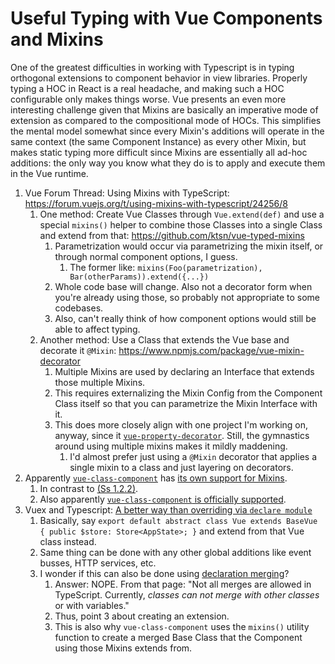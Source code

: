 Useful Typing with Vue Components and Mixins
============================================

One of the greatest difficulties in working with Typescript is in typing orthogonal extensions to component behavior in view libraries.  Properly typing a HOC in React is a real headache, and making such a HOC configurable only makes things worse.  Vue presents an even more interesting challenge given that Mixins are basically an imperative mode of extension as compared to the compositional mode of HOCs.  This simplifies the mental model somewhat since every Mixin's additions will operate in the same context (the same Component Instance) as every other Mixin, but makes static typing more difficult since Mixins are essentially all ad-hoc additions: the only way you know what they do is to apply and execute them in the Vue runtime.

1. Vue Forum Thread: Using Mixins with TypeScript: https://forum.vuejs.org/t/using-mixins-with-typescript/24256/8
    1. One method: Create Vue Classes through `Vue.extend(def)` and use a special `mixins()` helper to combine those Classes into a single Class and extend from that: https://github.com/ktsn/vue-typed-mixins
        1. Parametrization would occur via parametrizing the mixin itself, or through normal component options, I guess.
            1. The former like: `mixins(Foo(parametrization), Bar(otherParams)).extend({...})`
        2. Whole code base will change.  Also not a decorator form when you're already using those, so probably not appropriate to some codebases.
        3. Also, can't really think of how component options would still be able to affect typing.
    2. Another method: Use a Class that extends the Vue base and decorate it `@Mixin`: https://www.npmjs.com/package/vue-mixin-decorator
        1. Multiple Mixins are used by declaring an Interface that extends those multiple Mixins.
        2. This requires externalizing the Mixin Config from the Component Class itself so that you can parametrize the Mixin Interface with it.
        3. This does more closely align with one project I'm working on, anyway, since it [`vue-property-decorator`](https://github.com/kaorun343/vue-property-decorator).  Still, the gymnastics around using multiple mixins makes it mildly maddening.
            1. I'd almost prefer just using a `@Mixin` decorator that applies a single mixin to a class and just layering on decorators.
2. Apparently [`vue-class-component`](https://github.com/vuejs/vue-class-component) has [its own support for Mixins](https://github.com/vuejs/vue-class-component#using-mixins).
    1. In contrast to [(Ss 1.2.2)](https://www.npmjs.com/package/vue-mixin-decorator).
    2. Also apparently [`vue-class-component` is officially supported](https://vuejs.org/v2/guide/typescript.html#Class-Style-Vue-Components).
3. Vuex and Typescript: [A better way than overriding via `declare module`](https://forum.vuejs.org/t/vuex-typescript-and-vue-cli-strongly-typed-store/39925/2)
    1. Basically, say `export default abstract class Vue extends BaseVue { public $store: Store<AppState>; }` and extend from that Vue class instead.
    2. Same thing can be done with any other global additions like event busses, HTTP services, etc.
    3. I wonder if this can also be done using [declaration merging](https://www.typescriptlang.org/docs/handbook/declaration-merging.html)?
        1. Answer: NOPE.  From that page: "Not all merges are allowed in TypeScript. Currently, _classes can not merge with other classes_ or with variables."
        2. Thus, point 3 about creating an extension.
        3. This is also why `vue-class-component` uses the `mixins()` utility function to create a merged Base Class that the Component using those Mixins extends from.
